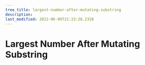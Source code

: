 ```yaml
---
tree_title: largest-number-after-mutating-substring
description: 
last_modified: 2022-06-09T21:23:28.2328
---
```


# Largest Number After Mutating Substring

